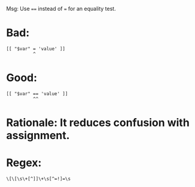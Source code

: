 Msg: Use `==` instead of `=` for an equality test.

# Bad:

    [[ "$var" = 'value' ]]
              ^

# Good:

    [[ "$var" == 'value' ]]
              ^^

# Rationale: It reduces confusion with assignment.

# Regex:

    \[\[\s\+[^]]\+\s[^=!]=\s
